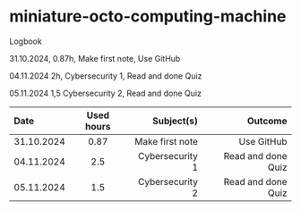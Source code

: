# miniature-octo-computing-machine
Logbook

31.10.2024, 0.87h, Make first note, Use GitHub

04.11.2024 2h, Cybersecurity 1, Read and done Quiz

05.11.2024 1,5 Cybersecurity 2, Read and done Quiz

| Date         | Used hours     | Subject(s)    | Outcome      |                           
| :---         |     :---:      |          ---: |         ---: |
| 31.10.2024   | 0.87    |Make first note  |Use GitHub     |
| 04.11.2024   | 2.5  |Cybersecurity 1 |Read and done Quiz     |
| 05.11.2024   | 1.5  |Cybersecurity 2 |Read and done Quiz     |

